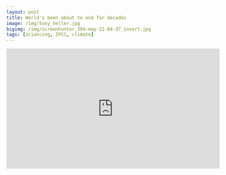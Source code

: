 ```yaml
---
layout: post
title: World's been about to end for decades
image: /img/tony_heller.jpg
bigimg: /img/screenhunter_394-may-21-04-37_invert.jpg
tags: [sciencing, IPCC, climate]
---
```


<iframe width="560" height="315" src="https://www.youtube.com/embed/mKbDfP5DitA" frameborder="0" allow="accelerometer; autoplay; encrypted-media; gyroscope; picture-in-picture" allowfullscreen></iframe>
